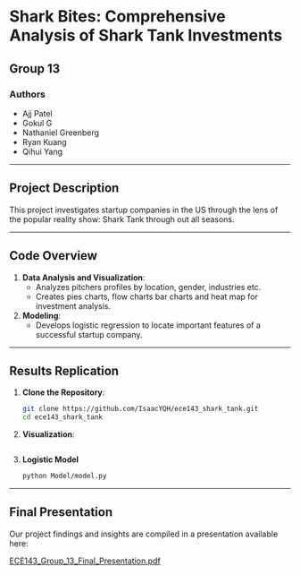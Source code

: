 # **Shark Bites: Comprehensive Analysis of Shark Tank Investments**
## **Group 13**
### **Authors**
- Ajj Patel
- Gokul G
- Nathaniel Greenberg
- Ryan Kuang
- Qihui Yang

---

## **Project Description**
This project investigates startup companies in the US through the lens of the popular reality show: Shark Tank through out all seasons.

---

## **Code Overview**
1. **Data Analysis and Visualization**:
   - Analyzes pitchers profiles by location, gender, industries etc.
   - Creates pies charts, flow charts bar charts and heat map for investment analysis.
2. **Modeling**:
   - Develops logistic regression to locate important features of a successful startup company.
---

## **Results Replication**
1. **Clone the Repository**:
   ```bash
   git clone https://github.com/IsaacYQH/ece143_shark_tank.git
   cd ece143_shark_tank
   ```
2. **Visualization**:
   ```bash

   ```
3. **Logistic Model**
   ```bash
   python Model/model.py
   ```
---
## **Final Presentation**
Our project findings and insights are compiled in a presentation available here:

[ECE143_Group_13_Final_Presentation.pdf](https://docs.google.com/presentation/d/1PQDi8DjCNR1NgA-RA1-hRaGnez7DkwL1d8c7X96bzJg/edit?usp=sharing)

